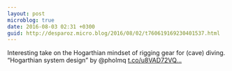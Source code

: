 ```yaml
---
layout: post
microblog: true
date: 2016-08-03 02:31 +0300
guid: http://desparoz.micro.blog/2016/08/02/t760619169230401537.html
---
```

Interesting take on the Hogarthian mindset of rigging gear for (cave) diving. “Hogarthian system design” by @pholmq [t.co/u8VAD72VQ...](https://t.co/u8VAD72VQv)

